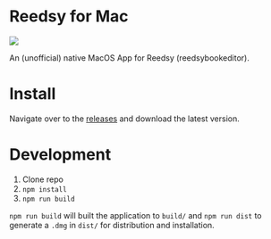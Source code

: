 # Reedsy for Mac

![](https://user-images.githubusercontent.com/1753298/92312415-8801ef00-ef7d-11ea-9d80-0fda8cdccf2a.png)

An (unofficial) native MacOS App for Reedsy (reedsybookeditor).

# Install

Navigate over to the [releases](https://github.com/aubreypwd/reedsy-mac/releases) and download the latest version.

# Development

1. Clone repo
2. `npm install`
3. `npm run build`

`npm run build` will built the application to `build/` and  `npm run dist` to generate a `.dmg` in `dist/` for distribution and installation.
